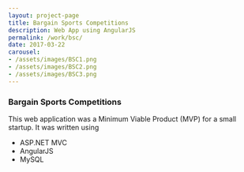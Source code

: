 ```yaml
---
layout: project-page
title: Bargain Sports Competitions
description: Web App using AngularJS
permalink: /work/bsc/
date: 2017-03-22
carousel:
- /assets/images/BSC1.png
- /assets/images/BSC2.png
- /assets/images/BSC3.png
---
```

###  Bargain Sports Competitions
This web application was a Minimum Viable Product (MVP) for a small startup.
It was written using
- ASP.NET MVC
- AngularJS
- MySQL
